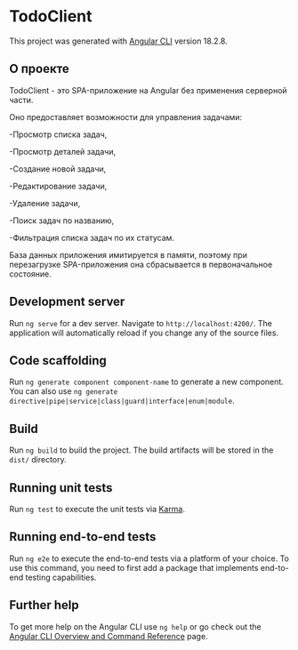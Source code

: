 # TodoClient

This project was generated with [Angular CLI](https://github.com/angular/angular-cli) version 18.2.8.

## О проекте
TodoClient - это SPA-приложение на Angular без применения серверной части.

Оно предоставляет возможности для управления задачами:

-Просмотр списка задач,

-Просмотр деталей задачи,

-Создание новой задачи,

-Редактирование задачи,

-Удаление задачи,

-Поиск задач по названию,

-Фильтрация списка задач по их статусам.

База данных приложения имитируется в памяти, поэтому при перезагрузке SPA-приложения она сбрасывается в первоначальное состояние. 

## Development server

Run `ng serve` for a dev server. Navigate to `http://localhost:4200/`. The application will automatically reload if you change any of the source files.

## Code scaffolding

Run `ng generate component component-name` to generate a new component. You can also use `ng generate directive|pipe|service|class|guard|interface|enum|module`.

## Build

Run `ng build` to build the project. The build artifacts will be stored in the `dist/` directory.

## Running unit tests

Run `ng test` to execute the unit tests via [Karma](https://karma-runner.github.io).

## Running end-to-end tests

Run `ng e2e` to execute the end-to-end tests via a platform of your choice. To use this command, you need to first add a package that implements end-to-end testing capabilities.

## Further help

To get more help on the Angular CLI use `ng help` or go check out the [Angular CLI Overview and Command Reference](https://angular.dev/tools/cli) page.
